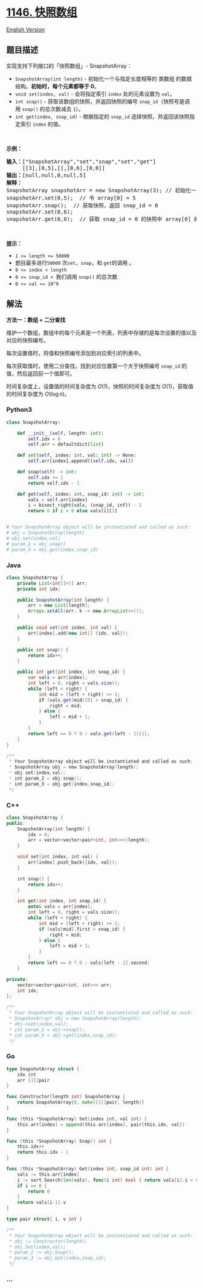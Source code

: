 # [1146. 快照数组](https://leetcode.cn/problems/snapshot-array)

[English Version](/solution/1100-1199/1146.Snapshot%20Array/README_EN.md)

## 题目描述

<!-- 这里写题目描述 -->

<p>实现支持下列接口的「快照数组」-&nbsp;SnapshotArray：</p>

<ul>
	<li><code>SnapshotArray(int length)</code>&nbsp;- 初始化一个与指定长度相等的 类数组 的数据结构。<strong>初始时，每个元素都等于</strong><strong>&nbsp;0</strong>。</li>
	<li><code>void set(index, val)</code>&nbsp;- 会将指定索引&nbsp;<code>index</code>&nbsp;处的元素设置为&nbsp;<code>val</code>。</li>
	<li><code>int snap()</code>&nbsp;- 获取该数组的快照，并返回快照的编号&nbsp;<code>snap_id</code>（快照号是调用&nbsp;<code>snap()</code>&nbsp;的总次数减去&nbsp;<code>1</code>）。</li>
	<li><code>int get(index, snap_id)</code>&nbsp;- 根据指定的&nbsp;<code>snap_id</code>&nbsp;选择快照，并返回该快照指定索引 <code>index</code>&nbsp;的值。</li>
</ul>

<p>&nbsp;</p>

<p><strong>示例：</strong></p>

<pre><strong>输入：</strong>[&quot;SnapshotArray&quot;,&quot;set&quot;,&quot;snap&quot;,&quot;set&quot;,&quot;get&quot;]
     [[3],[0,5],[],[0,6],[0,0]]
<strong>输出：</strong>[null,null,0,null,5]
<strong>解释：
</strong>SnapshotArray snapshotArr = new SnapshotArray(3); // 初始化一个长度为 3 的快照数组
snapshotArr.set(0,5);  // 令 array[0] = 5
snapshotArr.snap();  // 获取快照，返回 snap_id = 0
snapshotArr.set(0,6);
snapshotArr.get(0,0);  // 获取 snap_id = 0 的快照中 array[0] 的值，返回 5</pre>

<p>&nbsp;</p>

<p><strong>提示：</strong></p>

<ul>
	<li><code>1 &lt;= length&nbsp;&lt;= 50000</code></li>
	<li>题目最多进行<code>50000</code> 次<code>set</code>，<code>snap</code>，和&nbsp;<code>get</code>的调用 。</li>
	<li><code>0 &lt;= index&nbsp;&lt;&nbsp;length</code></li>
	<li><code>0 &lt;=&nbsp;snap_id &lt;&nbsp;</code>我们调用&nbsp;<code>snap()</code>&nbsp;的总次数</li>
	<li><code>0 &lt;=&nbsp;val &lt;= 10^9</code></li>
</ul>

## 解法

<!-- 这里可写通用的实现逻辑 -->

**方法一：数组 + 二分查找**

维护一个数组，数组中的每个元素是一个列表，列表中存储的是每次设置的值以及对应的快照编号。

每次设置值时，将值和快照编号添加到对应索引的列表中。

每次获取值时，使用二分查找，找到对应位置第一个大于快照编号 `snap_id` 的值，然后返回前一个值即可。

时间复杂度上，设置值的时间复杂度为 $O(1)$，快照的时间复杂度为 $O(1)$，获取值的时间复杂度为 $O(\log n)$。

<!-- tabs:start -->

### **Python3**

<!-- 这里可写当前语言的特殊实现逻辑 -->

```python
class SnapshotArray:

    def __init__(self, length: int):
        self.idx = 0
        self.arr = defaultdict(list)

    def set(self, index: int, val: int) -> None:
        self.arr[index].append((self.idx, val))

    def snap(self) -> int:
        self.idx += 1
        return self.idx - 1

    def get(self, index: int, snap_id: int) -> int:
        vals = self.arr[index]
        i = bisect_right(vals, (snap_id, inf)) - 1
        return 0 if i < 0 else vals[i][1]


# Your SnapshotArray object will be instantiated and called as such:
# obj = SnapshotArray(length)
# obj.set(index,val)
# param_2 = obj.snap()
# param_3 = obj.get(index,snap_id)
```

### **Java**

<!-- 这里可写当前语言的特殊实现逻辑 -->

```java
class SnapshotArray {
    private List<int[]>[] arr;
    private int idx;

    public SnapshotArray(int length) {
        arr = new List[length];
        Arrays.setAll(arr, k -> new ArrayList<>());
    }

    public void set(int index, int val) {
        arr[index].add(new int[] {idx, val});
    }

    public int snap() {
        return idx++;
    }

    public int get(int index, int snap_id) {
        var vals = arr[index];
        int left = 0, right = vals.size();
        while (left < right) {
            int mid = (left + right) >> 1;
            if (vals.get(mid)[0] > snap_id) {
                right = mid;
            } else {
                left = mid + 1;
            }
        }
        return left == 0 ? 0 : vals.get(left - 1)[1];
    }
}

/**
 * Your SnapshotArray object will be instantiated and called as such:
 * SnapshotArray obj = new SnapshotArray(length);
 * obj.set(index,val);
 * int param_2 = obj.snap();
 * int param_3 = obj.get(index,snap_id);
 */
```

### **C++**

```cpp
class SnapshotArray {
public:
    SnapshotArray(int length) {
        idx = 0;
        arr = vector<vector<pair<int, int>>>(length);
    }

    void set(int index, int val) {
        arr[index].push_back({idx, val});
    }

    int snap() {
        return idx++;
    }

    int get(int index, int snap_id) {
        auto& vals = arr[index];
        int left = 0, right = vals.size();
        while (left < right) {
            int mid = (left + right) >> 1;
            if (vals[mid].first > snap_id) {
                right = mid;
            } else {
                left = mid + 1;
            }
        }
        return left == 0 ? 0 : vals[left - 1].second;
    }

private:
    vector<vector<pair<int, int>>> arr;
    int idx;
};

/**
 * Your SnapshotArray object will be instantiated and called as such:
 * SnapshotArray* obj = new SnapshotArray(length);
 * obj->set(index,val);
 * int param_2 = obj->snap();
 * int param_3 = obj->get(index,snap_id);
 */
```

### **Go**

```go
type SnapshotArray struct {
	idx int
	arr [][]pair
}

func Constructor(length int) SnapshotArray {
	return SnapshotArray{0, make([][]pair, length)}
}

func (this *SnapshotArray) Set(index int, val int) {
	this.arr[index] = append(this.arr[index], pair{this.idx, val})
}

func (this *SnapshotArray) Snap() int {
	this.idx++
	return this.idx - 1
}

func (this *SnapshotArray) Get(index int, snap_id int) int {
	vals := this.arr[index]
	i := sort.Search(len(vals), func(i int) bool { return vals[i].i > snap_id })
	if i == 0 {
		return 0
	}
	return vals[i-1].v
}

type pair struct{ i, v int }

/**
 * Your SnapshotArray object will be instantiated and called as such:
 * obj := Constructor(length);
 * obj.Set(index,val);
 * param_2 := obj.Snap();
 * param_3 := obj.Get(index,snap_id);
 */
```

### **...**

```

```

<!-- tabs:end -->
